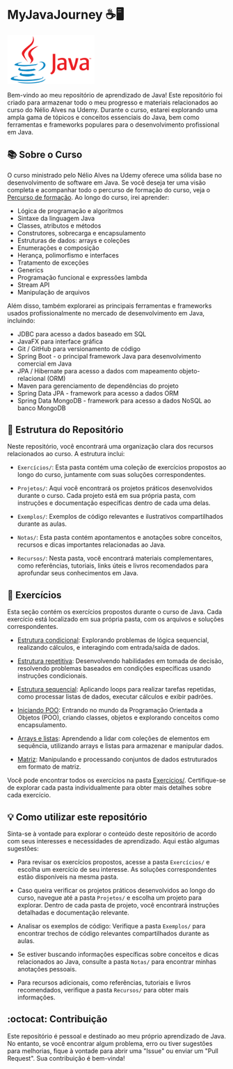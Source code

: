 # MyJavaJourney ☕🖥️


<img src="imgs/Java-logo.png" width="200" alt="Logo do Java">

Bem-vindo ao meu repositório de aprendizado de Java! Este repositório foi criado para armazenar todo o meu progresso e materiais relacionados ao curso do Nélio Alves na Udemy. Durante o curso, estarei explorando uma ampla gama de tópicos e conceitos essenciais do Java, bem como ferramentas e frameworks populares para o desenvolvimento profissional em Java.

## 📚 Sobre o Curso
O curso ministrado pelo Nélio Alves na Udemy oferece uma sólida base no desenvolvimento de software em Java. Se você deseja ter uma visão completa e acompanhar todo o percurso de formação do curso, veja o [Percurso de formação](/Notas/01-Curso-Java-COMPLETO.pdf). Ao longo do curso, irei aprender:
- Lógica de programação e algoritmos
- Sintaxe da linguagem Java
- Classes, atributos e métodos
- Construtores, sobrecarga e encapsulamento
- Estruturas de dados: arrays e coleções
- Enumerações e composição
- Herança, polimorfismo e interfaces
- Tratamento de exceções
- Generics
- Programação funcional e expressões lambda
- Stream API
- Manipulação de arquivos
  
Além disso, também explorarei as principais ferramentas e frameworks usados profissionalmente no mercado de desenvolvimento em Java, incluindo:

- JDBC para acesso a dados baseado em SQL
- JavaFX para interface gráfica
- Git / GitHub para versionamento de código
- Spring Boot - o principal framework Java para desenvolvimento comercial em Java
- JPA / Hibernate para acesso a dados com mapeamento objeto-relacional (ORM)
- Maven para gerenciamento de dependências do projeto
- Spring Data JPA - framework para acesso a dados ORM
- Spring Data MongoDB - framework para acesso a dados NoSQL ao banco MongoDB


## 📁 Estrutura do Repositório

Neste repositório, você encontrará uma organização clara dos recursos relacionados ao curso. A estrutura inclui:

- `Exercícios/`: Esta pasta contém uma coleção de exercícios propostos ao longo do curso, juntamente com suas soluções correspondentes.

- `Projetos/`: Aqui você encontrará os projetos práticos desenvolvidos durante o curso. Cada projeto está em sua própria pasta, com instruções e documentação específicas dentro de cada uma delas.

- `Exemplos/`: Exemplos de código relevantes e ilustrativos compartilhados durante as aulas.

- `Notas/`: Esta pasta contém apontamentos e anotações sobre conceitos, recursos e dicas importantes relacionadas ao Java.

- `Recursos/`: Nesta pasta, você encontrará materiais complementares, como referências, tutoriais, links úteis e livros recomendados para aprofundar seus conhecimentos em Java.

## 📝 Exercícios
Esta seção contém os exercícios propostos durante o curso de Java. Cada exercício está localizado em sua própria pasta, com os arquivos e soluções correspondentes.

- [Estrutura condicional](Exercícios/Estrutura%20condicional/README.md): Explorando problemas de lógica sequencial, realizando cálculos, e interagindo com entrada/saída de dados. 

- [Estrutura repetitiva](Exercícios/Estrutura%20repetitiva/README.md): Desenvolvendo habilidades em tomada de decisão, resolvendo problemas baseados em condições específicas usando instruções condicionais.

- [Estrutura sequencial](Exercícios/Estrutura%20sequencial/README.md): Aplicando loops para realizar tarefas repetidas, como processar listas de dados, executar cálculos e exibir padrões.

- [Iniciando POO](Exercícios/Iniciando%20POO/README.md): Entrando no mundo da Programação Orientada a Objetos (POO), criando classes, objetos e explorando conceitos como encapsulamento.

- [Arrays e listas](Exercícios/Arrays%20e%20listas/README.md): Aprendendo a lidar com coleções de elementos em sequência, utilizando arrays e listas para armazenar e manipular dados.

- [Matriz](Exercícios/Matriz/README.md): Manipulando e processando conjuntos de dados estruturados em formato de matriz.

Você pode encontrar todos os exercícios na pasta [Exercícios/](Exercícios/). Certifique-se de explorar cada pasta individualmente para obter mais detalhes sobre cada exercício.


## 💡 Como utilizar este repositório

Sinta-se à vontade para explorar o conteúdo deste repositório de acordo com seus interesses e necessidades de aprendizado. Aqui estão algumas sugestões:

- Para revisar os exercícios propostos, acesse a pasta `Exercícios/` e escolha um exercício de seu interesse. As soluções correspondentes estão disponíveis na mesma pasta.

- Caso queira verificar os projetos práticos desenvolvidos ao longo do curso, navegue até a pasta `Projetos/` e escolha um projeto para explorar. Dentro de cada pasta de projeto, você encontrará instruções detalhadas e documentação relevante.

- Analisar os exemplos de código: Verifique a pasta `Exemplos/` para encontrar trechos de código relevantes compartilhados durante as aulas.

- Se estiver buscando informações específicas sobre conceitos e dicas relacionados ao Java, consulte a pasta `Notas/` para encontrar minhas anotações pessoais.

- Para recursos adicionais, como referências, tutoriais e livros recomendados, verifique a pasta `Recursos/` para obter mais informações.

## :octocat: Contribuição

Este repositório é pessoal e destinado ao meu próprio aprendizado de Java. No entanto, se você encontrar algum problema, erro ou tiver sugestões para melhorias, fique à vontade para abrir uma "Issue" ou enviar um "Pull Request". Sua contribuição é bem-vinda!

